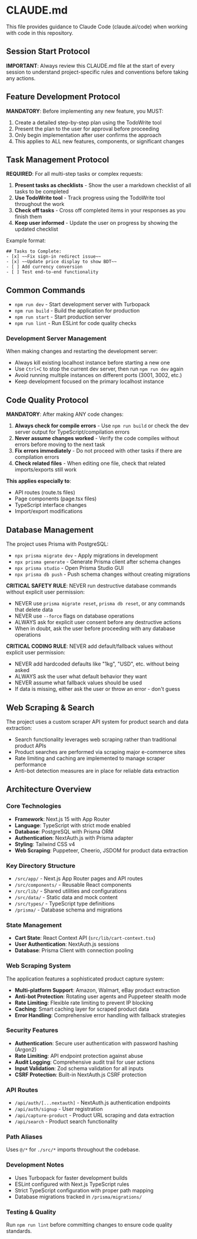 # CLAUDE.md

This file provides guidance to Claude Code (claude.ai/code) when working with code in this repository.

## Session Start Protocol

**IMPORTANT**: Always review this CLAUDE.md file at the start of every session to understand project-specific rules and conventions before taking any actions.

## Feature Development Protocol

**MANDATORY**: Before implementing any new feature, you MUST:
1. Create a detailed step-by-step plan using the TodoWrite tool
2. Present the plan to the user for approval before proceeding
3. Only begin implementation after user confirms the approach
4. This applies to ALL new features, components, or significant changes

## Task Management Protocol

**REQUIRED**: For all multi-step tasks or complex requests:
1. **Present tasks as checklists** - Show the user a markdown checklist of all tasks to be completed
2. **Use TodoWrite tool** - Track progress using the TodoWrite tool throughout the work
3. **Check off tasks** - Cross off completed items in your responses as you finish them
4. **Keep user informed** - Update the user on progress by showing the updated checklist

Example format:
```
## Tasks to Complete:
- [x] ~~Fix sign-in redirect issue~~
- [x] ~~Update price display to show BDT~~
- [ ] Add currency conversion
- [ ] Test end-to-end functionality
```

## Common Commands

- `npm run dev` - Start development server with Turbopack
- `npm run build` - Build the application for production
- `npm run start` - Start production server
- `npm run lint` - Run ESLint for code quality checks

### Development Server Management
When making changes and restarting the development server:
- Always kill existing localhost instance before starting a new one
- Use `Ctrl+C` to stop the current dev server, then run `npm run dev` again
- Avoid running multiple instances on different ports (3001, 3002, etc.)
- Keep development focused on the primary localhost instance

## Code Quality Protocol

**MANDATORY**: After making ANY code changes:
1. **Always check for compile errors** - Use `npm run build` or check the dev server output for TypeScript/compilation errors
2. **Never assume changes worked** - Verify the code compiles without errors before moving to the next task
3. **Fix errors immediately** - Do not proceed with other tasks if there are compilation errors
4. **Check related files** - When editing one file, check that related imports/exports still work

**This applies especially to**:
- API routes (route.ts files)
- Page components (page.tsx files) 
- TypeScript interface changes
- Import/export modifications

 

## Database Management

The project uses Prisma with PostgreSQL:
- `npx prisma migrate dev` - Apply migrations in development
- `npx prisma generate` - Generate Prisma client after schema changes
- `npx prisma studio` - Open Prisma Studio GUI
- `npx prisma db push` - Push schema changes without creating migrations

**CRITICAL SAFETY RULE**: NEVER run destructive database commands without explicit user permission:
- NEVER use `prisma migrate reset`, `prisma db reset`, or any commands that delete data
- NEVER use `--force` flags on database operations
- ALWAYS ask for explicit user consent before any destructive actions
- When in doubt, ask the user before proceeding with any database operations

**CRITICAL CODING RULE**: NEVER add default/fallback values without explicit user permission:
- NEVER add hardcoded defaults like "1kg", "USD", etc. without being asked
- ALWAYS ask the user what default behavior they want
- NEVER assume what fallback values should be used
- If data is missing, either ask the user or throw an error - don't guess

## Web Scraping & Search

The project uses a custom scraper API system for product search and data extraction:
- Search functionality leverages web scraping rather than traditional product APIs
- Product searches are performed via scraping major e-commerce sites
- Rate limiting and caching are implemented to manage scraper performance
- Anti-bot detection measures are in place for reliable data extraction

## Architecture Overview

### Core Technologies
- **Framework**: Next.js 15 with App Router
- **Language**: TypeScript with strict mode enabled
- **Database**: PostgreSQL with Prisma ORM
- **Authentication**: NextAuth.js with Prisma adapter
- **Styling**: Tailwind CSS v4
- **Web Scraping**: Puppeteer, Cheerio, JSDOM for product data extraction

### Key Directory Structure
- `/src/app/` - Next.js App Router pages and API routes
- `/src/components/` - Reusable React components
- `/src/lib/` - Shared utilities and configurations
- `/src/data/` - Static data and mock content
- `/src/types/` - TypeScript type definitions
- `/prisma/` - Database schema and migrations

### State Management
- **Cart State**: React Context API (`src/lib/cart-context.tsx`)
- **User Authentication**: NextAuth.js sessions
- **Database**: Prisma Client with connection pooling

### Web Scraping System
The application features a sophisticated product capture system:
- **Multi-platform Support**: Amazon, Walmart, eBay product extraction
- **Anti-bot Protection**: Rotating user agents and Puppeteer stealth mode
- **Rate Limiting**: Flexible rate limiting to prevent IP blocking
- **Caching**: Smart caching layer for scraped product data
- **Error Handling**: Comprehensive error handling with fallback strategies

### Security Features
- **Authentication**: Secure user authentication with password hashing (Argon2)
- **Rate Limiting**: API endpoint protection against abuse
- **Audit Logging**: Comprehensive audit trail for user actions
- **Input Validation**: Zod schema validation for all inputs
- **CSRF Protection**: Built-in NextAuth.js CSRF protection

### API Routes
- `/api/auth/[...nextauth]` - NextAuth.js authentication endpoints
- `/api/auth/signup` - User registration
- `/api/capture-product` - Product URL scraping and data extraction
- `/api/search` - Product search functionality

### Path Aliases
Uses `@/*` for `./src/*` imports throughout the codebase.

### Development Notes
- Uses Turbopack for faster development builds
- ESLint configured with Next.js TypeScript rules
- Strict TypeScript configuration with proper path mapping
- Database migrations tracked in `/prisma/migrations/`

### Testing & Quality
Run `npm run lint` before committing changes to ensure code quality standards.